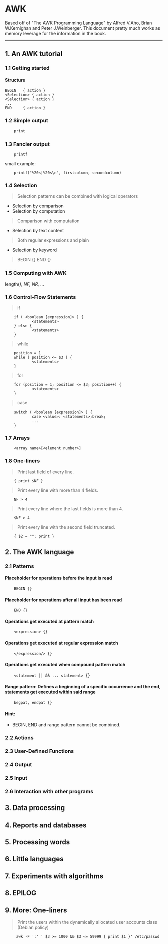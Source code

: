 # AWK
Based off of "The AWK Programming Language" by Alfred V.Aho, Brian W.Kernighan and Peter J.Weinberger.
This document pretty much works as memory leverage for the information in the book.

---

## 1. An AWK tutorial

### 1.1 Getting started

#### Structure

    BEGIN   { action }
    <Selection> { action }
    <Selection> { action }
    ...
    END     { action }


### 1.2 Simple output

        print


### 1.3 Fancier output

        printf


small example:

        printf("%20s|%20s\n", firstcolumn, secondcolumn)


### 1.4 Selection
> Selection patterns can be combined with logical operators

  - Selection by comparison
  - Selection by computation
> Comparison with computation

  - Selection by text content
> Both regular expressions and plain

  - Selection by keyword
> BEGIN {}
> END {}


### 1.5 Computing with AWK

length(<var>), NF, NR, ...


### 1.6 Control-Flow Statements

> if

        if ( <boolean [expression]> ) {
                <statements>
        } else {
                <statements>
        }


> while

        position = 1
        while ( position <= $3 ) {
                <statements>
        }


> for

        for (position = 1; position <= $3; position++) {
                <statements>
        }


> case

        switch ( <boolean [expression]> ) {
                case <value>: <statements>;break;
                ...
        }


### 1.7 Arrays

        <array name>[<element number>]


### 1.8 One-liners

> Print last field of every line.

        { print $NF }


> Print every line with more than 4 fields.

        NF > 4


> Print every line where the last fields is more than 4.

        $NF > 4


> Print every line with the second field truncated.

        { $2 = ""; print }


## 2. The AWK language

### 2.1 Patterns

#### Placeholder for operations before the input is read

        BEGIN {}


#### Placeholder for operations after all input has been read

        END {}


#### Operations get executed at pattern match

        <expression> {}


#### Operations get executed at regular expression match

        </expression/> {}


#### Operations get executed when compound pattern match

        <statement || && ... statement> {}


#### Range pattern: Defines a beginning of a specific occurrence and the end, statements get executed within said range

        begpat, endpat {}


#### Hint:

  - BEGIN, END and range pattern cannot be combined.


### 2.2 Actions



### 2.3 User-Defined Functions
### 2.4 Output
### 2.5 Input
### 2.6 Interaction with other programs

## 3. Data processing
## 4. Reports and databases
## 5. Processing words
## 6. Little languages
## 7. Experiments with algorithms
## 8. EPILOG

## 9. More: One-liners

> Print the users within the dynamically allocated user accounts class (Debian policy)

         awk -F ':' ' $3 >= 1000 && $3 <= 59999 { print $1 }' /etc/passwd
